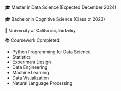 
🎓 Master in Data Science (Expected December 2024)

🎓 Bachelor in Cognitive Science (Class of 2023)

🏫 University of California, Berkeley





📚 Coursework Completed:

- Python Programming for Data Science
- Statistics
- Experiment Design
- Data Engineering
- Machine Learning
- Data Visualization
- Natural Language Processing
